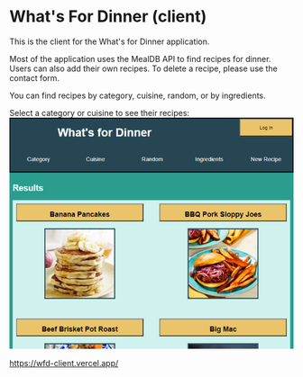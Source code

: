 # What's For Dinner (client)
This is the client for the What's for Dinner application.

Most of the application uses the MealDB API to find recipes for dinner.
Users can also add their own recipes. To delete a recipe, please use the contact form.

You can find recipes by category, cuisine, random, or by ingredients.

Select a category or cuisine to see their recipes:
![A list of American recipes](https://github.com/rileric/rileric.github.io/blob/main/wfd/WFD-mealList.png)

https://wfd-client.vercel.app/
